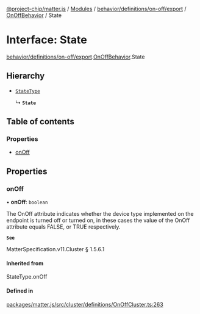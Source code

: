 [@project-chip/matter.js](../README.md) / [Modules](../modules.md) / [behavior/definitions/on-off/export](../modules/behavior_definitions_on_off_export.md) / [OnOffBehavior](../modules/behavior_definitions_on_off_export.OnOffBehavior.md) / State

# Interface: State

[behavior/definitions/on-off/export](../modules/behavior_definitions_on_off_export.md).[OnOffBehavior](../modules/behavior_definitions_on_off_export.OnOffBehavior.md).State

## Hierarchy

- [`StateType`](../modules/behavior_definitions_on_off_export._internal_.md#statetype)

  ↳ **`State`**

## Table of contents

### Properties

- [onOff](behavior_definitions_on_off_export.OnOffBehavior.State.md#onoff)

## Properties

### onOff

• **onOff**: `boolean`

The OnOff attribute indicates whether the device type implemented on the endpoint is turned off or
turned on, in these cases the value of the OnOff attribute equals FALSE, or TRUE respectively.

**`See`**

MatterSpecification.v11.Cluster § 1.5.6.1

#### Inherited from

StateType.onOff

#### Defined in

[packages/matter.js/src/cluster/definitions/OnOffCluster.ts:263](https://github.com/project-chip/matter.js/blob/0c058ae17fdba4c0b89b8b13c309011d51782299/packages/matter.js/src/cluster/definitions/OnOffCluster.ts#L263)
